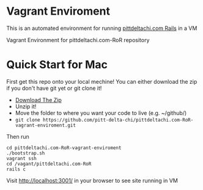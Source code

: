 Vagrant Enviroment
=======================================
This is an automated environment for running [pittdeltachi.com Rails](https://github.com/pitt-delta-chi/pittdeltachi.com-RoR) in a VM

Vagrant Environment for pittdeltachi.com-RoR repository

Quick Start for Mac
===================
First get this repo onto your local mechine! You can either download the zip if you don't have git yet or git clone it!

- [Download The Zip](https://github.com/pitt-delta-chi/pittdeltachi.com-RoR-vagrant-enviroment/archive/master.zip)
 - Unzip it!
 - Move the folder to where you want your code to live (e.g. ~/github/)
- `git clone https://github.com/pitt-delta-chi/pittdeltachi.com-RoR-vagrant-enviroment.git`

Then run

```
cd pittdeltachi.com-RoR-vagrant-enviroment
./bootstrap.sh
vagrant ssh
cd /vagant/pittdeltachi.com-RoR
rails c
```

Visit [http://localhost:3001/](http://localhost:3001/) in your browser to see site running in VM

